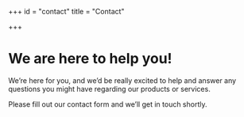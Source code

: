 +++
id = "contact"
title = "Contact"

+++
# We are here to help you!

We’re here for you, and we’d be really excited to help and answer any questions you might have regarding our products or services.

Please fill out our contact form and we’ll get in touch shortly.